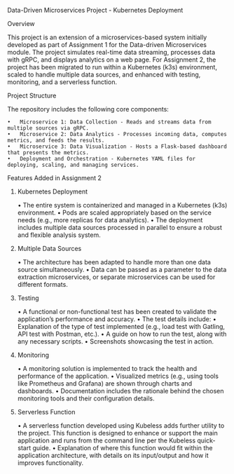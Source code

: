 Data-Driven Microservices Project - Kubernetes Deployment

Overview

This project is an extension of a microservices-based system initially developed as part of Assignment 1 for the Data-driven Microservices module. The project simulates real-time data streaming, processes data with gRPC, and displays analytics on a web page. For Assignment 2, the project has been migrated to run within a Kubernetes (k3s) environment, scaled to handle multiple data sources, and enhanced with testing, monitoring, and a serverless function.

Project Structure

The repository includes the following core components:

	•	Microservice 1: Data Collection - Reads and streams data from multiple sources via gRPC.
	•	Microservice 2: Data Analytics - Processes incoming data, computes metrics, and feeds the results.
	•	Microservice 3: Data Visualization - Hosts a Flask-based dashboard that presents the metrics.
	•	Deployment and Orchestration - Kubernetes YAML files for deploying, scaling, and managing services.

Features Added in Assignment 2

1. Kubernetes Deployment

	•	The entire system is containerized and managed in a Kubernetes (k3s) environment.
	•	Pods are scaled appropriately based on the service needs (e.g., more replicas for data analytics).
	•	The deployment includes multiple data sources processed in parallel to ensure a robust and flexible analysis system.

2. Multiple Data Sources

	•	The architecture has been adapted to handle more than one data source simultaneously.
	•	Data can be passed as a parameter to the data extraction microservices, or separate microservices can be used for different formats.

3. Testing

	•	A functional or non-functional test has been created to validate the application’s performance and accuracy.
	•	The test details include:
	•	Explanation of the type of test implemented (e.g., load test with Gatling, API test with Postman, etc.).
	•	A guide on how to run the test, along with any necessary scripts.
	•	Screenshots showcasing the test in action.

4. Monitoring

	•	A monitoring solution is implemented to track the health and performance of the application.
	•	Visualized metrics (e.g., using tools like Prometheus and Grafana) are shown through charts and dashboards.
	•	Documentation includes the rationale behind the chosen monitoring tools and their configuration details.

5. Serverless Function

	•	A serverless function developed using Kubeless adds further utility to the project. This function is designed to enhance or support the main application and runs from the command line per the Kubeless quick-start guide.
	•	Explanation of where this function would fit within the application architecture, with details on its input/output and how it improves functionality.
